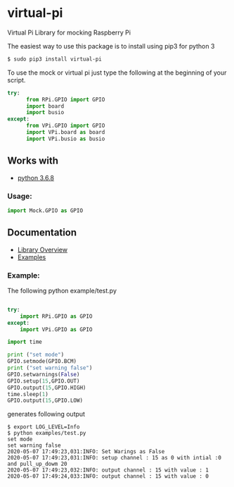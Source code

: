 # virtual-pi
Virtual Pi Library for mocking Raspberry Pi

The easiest way to use this package is to install using pip3 for python 3

```bash
$ sudo pip3 install virtual-pi
```

To use the mock or virtual pi just type the following at the beginning of your script.

```python
try:
      from RPi.GPIO import GPIO
      import board
      import busio
except:
      from VPi.GPIO import GPIO
      import VPi.board as board
      import VPi.busio as busio
```

## Works with

- [python 3.6.8](https://www.python.org/downloads/release/3.6.8)
### Usage:

``` python
import Mock.GPIO as GPIO
```

## Documentation

- [Library Overview](https://htmlpreview.github.io/?https://github.com/codenio/Mock.GPIO/blob/master/docs/Mock.GPIO.html)
- [Examples](examples)

### Example:

The following python example/test.py

```python

try:
    import RPi.GPIO as GPIO    
except:
    import VPi.GPIO as GPIO

import time

print ("set mode")
GPIO.setmode(GPIO.BCM)
print ("set warning false")
GPIO.setwarnings(False)
GPIO.setup(15,GPIO.OUT)
GPIO.output(15,GPIO.HIGH)
time.sleep(1)
GPIO.output(15,GPIO.LOW)
```

generates following output

```shell
$ export LOG_LEVEL=Info
$ python examples/test.py 
set mode
set warning false
2020-05-07 17:49:23,031:INFO: Set Warings as False
2020-05-07 17:49:23,031:INFO: setup channel : 15 as 0 with intial :0 and pull_up_dowm 20
2020-05-07 17:49:23,032:INFO: output channel : 15 with value : 1
2020-05-07 17:49:24,033:INFO: output channel : 15 with value : 0
```
